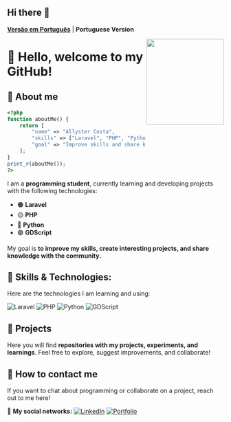## Hi there 👋

[**Versão em Português**](./READMEPTBR.md) | **Portuguese Version**

<img align="right" width="180" height="200" src="https://i.pinimg.com/originals/2a/53/65/2a53651a35816f499270d8275fd5318f.gif" />

# 👋 Hello, welcome to my GitHub!

## 🔧 About me
```php
<?php
function aboutMe() {
    return [
        "name" => "Allyster Costa",
        "skills" => ["Laravel", "PHP", "Python", "GDScript"],
        "goal" => "Improve skills and share knowledge"
    ];
}
print_r(aboutMe());
?>
```
I am a **programming student**, currently learning and developing projects with the following technologies:
- 🟠 **Laravel**
- 🟡 **PHP**
- 🔵 **Python**
- 🟣 **GDScript**

My goal is **to improve my skills, create interesting projects, and share knowledge with the community.**

## 🎯 Skills & Technologies:
Here are the technologies I am learning and using:

![Laravel](https://img.shields.io/badge/Laravel-FF2D20?style=for-the-badge&logo=laravel&logoColor=white)
![PHP](https://img.shields.io/badge/PHP-777BB4?style=for-the-badge&logo=php&logoColor=white)
![Python](https://img.shields.io/badge/Python-3776AB?style=for-the-badge&logo=python&logoColor=white)
![GDScript](https://img.shields.io/badge/GDScript-478CBF?style=for-the-badge&logo=godot-engine&logoColor=white)

## 🚀 Projects
Here you will find **repositories with my projects, experiments, and learnings**. 
Feel free to explore, suggest improvements, and collaborate!

## 📱 How to contact me
If you want to chat about programming or collaborate on a project, reach out to me here!

🔗 **My social networks:**
[![LinkedIn](https://img.shields.io/badge/LinkedIn-0A66C2?style=for-the-badge&logo=linkedin&logoColor=white)](https://www.linkedin.com/in/allystermarques/)
[![Portfolio](https://img.shields.io/badge/Portfolio-000000?style=for-the-badge&logo=github&logoColor=white)](https://github.com/AllysterCosta)

